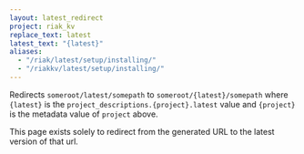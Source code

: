 ```yaml
---
layout: latest_redirect
project: riak_kv
replace_text: latest
latest_text: "{latest}"
aliases:
  - "/riak/latest/setup/installing/"
  - "/riakkv/latest/setup/installing/"
---
```


Redirects `someroot/latest/somepath` to `someroot/{latest}/somepath` 
where `{latest}` is the `project_descriptions.{project}.latest` value
and `{project}` is the metadata value of `project` above.

This page exists solely to redirect from the generated URL to the latest version of
that url.


